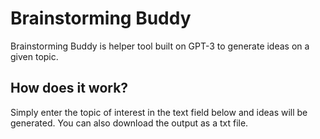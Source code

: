 # Brainstorming Buddy
Brainstorming Buddy is helper tool built on GPT-3 to generate ideas on a given topic.

## How does it work?
Simply enter the topic of interest in the text field below and ideas will be generated. You can also download the output as a txt file.
